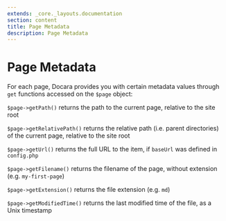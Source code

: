 ```yaml
---
extends: _core._layouts.documentation
section: content
title: Page Metadata
description: Page Metadata
---
```


# Page Metadata
For each page, Docara provides you with certain metadata values through `get` functions accessed on the `$page` object:

`$page->getPath()` returns the path to the current page, relative to the site root

`$page->getRelativePath()` returns the relative path (i.e. parent directories) of the current page, relative to the site root

`$page->getUrl()` returns the full URL to the item, if `baseUrl` was defined in `config.php`

`$page->getFilename()` returns the filename of the page, without extension (e.g. `my-first-page`)

`$page->getExtension()` returns the file extension (e.g. `md`)

`$page->getModifiedTime()` returns the last modified time of the file, as a Unix timestamp
